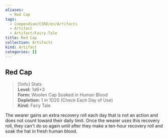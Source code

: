 ```yaml
---
aliases:
  - Red Cap
tags:
  - Compendium/CSRD/en/Artifacts
  - Artifact
  - Artifact/Fairy-Tale
title: Red Cap
collection: Artifacts
kind: Artifact
categories: []
---
```

## Red Cap  
>[!info] Stats  
> **Level:** 1d6+3  
> **Form:** Woolen Cap Soaked in Human Blood  
> **Depletion:** 1 in 1D20 (Check Each Day of Use)  
> **Kind:** Fairy Tale
  
The wearer gains an extra recovery roll each day that is not an action and does not count toward their daily limit. Once the wearer uses this recovery roll, they can't do so again until after they make a ten-hour recovery roll and soak the hat in fresh human blood.